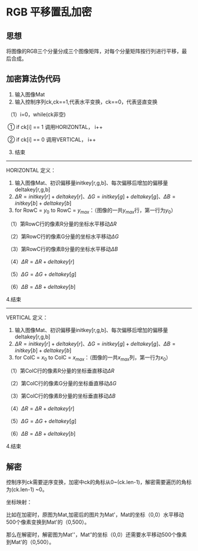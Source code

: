 # RGB 平移置乱加密

## 思想

将图像的RGB三个分量分成三个图像矩阵，对每个分量矩阵按行列进行平移，最后合成。

## 加密算法伪代码

1. 输入图像Mat
2. 输入控制序列ck,ck==1,代表水平变换，ck==0，代表竖直变换

​		（1）i=0，while(ck非空)

​				① if ck[i] == 1 调用HORIZONTAL， i++

​				② if ck[i] == 0 调用VERTICAL， i++

3. 结束

---

HORIZONTAL 定义：

1. 输入图像Mat、初识偏移量initkey[r,g,b]、每次偏移后增加的偏移量deltakey[r,g,b]
2. $\Delta R = initkey[r]+deltakey[r]$、$\Delta G = initkey[g]+deltakey[g]$、$\Delta B = initkey[b]+deltakey[b]$
3. for RowC =  $y_0$ to RowC = $y_{max}$：（图像的一共$y_{max}$行，第一行为$y_0$）

​		（1）第RowC行的像素R分量的坐标水平移动$\Delta R$

​		（2）第RowC行的像素G分量的坐标水平移动$\Delta G$

​		（3）第RowC行的像素B分量的坐标水平移动$\Delta B$

​		（4）$\Delta R = \Delta R+deltakey[r]$

​		（5）$\Delta G = \Delta G+deltakey[g]$

​		（6）$\Delta B = \Delta B+deltakey[b]$

  4.结束

---

VERTICAL 定义：

1. 输入图像Mat、初识偏移量initkey[r,g,b]、每次偏移后增加的偏移量deltakey[r,g,b]
2. $\Delta R = initkey[r]+deltakey[r]$、$\Delta G = initkey[g]+deltakey[g]$、$\Delta B = initkey[b]+deltakey[b]$
3. for ColC =  $x_0$ to ColC = $x_{max}$：（图像的一共$x_{max}$列，第一行为$x_0$）

​		（1）第ColC行的像素R分量的坐标垂直移动$\Delta R$

​		（2）第ColC行的像素G分量的坐标垂直移动$\Delta G$

​		（3）第ColC行的像素B分量的坐标垂直移动$\Delta B$

​		（4）$\Delta R = \Delta R+deltakey[r]$

​		（5）$\Delta G = \Delta G+deltakey[g]$

​		（6）$\Delta B = \Delta B+deltakey[b]$

  4.结束

## 解密

控制序列ck需要逆序变换，加密中ck的角标从0~(ck.len-1)，解密需要遍历的角标为(ck.len-1) ~0。

坐标映射：

比如在加密时，原图为Mat,加密后的图片为Mat'，Mat的坐标（0,0）水平移动500个像素变换到Mat'的（0,500）。

那么在解密时，解密图为Mat''，Mat‘’的坐标（0,0）还需要水平移动500个像素到Mat'的（0,500）。



